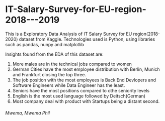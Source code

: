 # IT-Salary-Survey-for-EU-region-2018---2019
This is a Exploratory Data Analysis of IT Salary Survey for EU region(2018-2020) dataset from Kaggle.
Technologies used is Python, using libraries such as pandas, nunpy and matplotlib

Insights found from the EDA of this dataset are: 
   1. More males are in the technical jobs compared to women
   2. German Cities have the most employee distribution with Berlin, Munich and Frankfurt closing the top three.
   3. The job position with the most employees is Back End Devlopers and Software Engineers while Data Engineer has the least.
   4. Seniors have the most positions compared to othe seniority levels
   5. English is the most used language followed by Deitsch(German)
   6. Most company deal with product with Startups being a distant second.
   
   
   ###### Mwema, Mwema Phil
